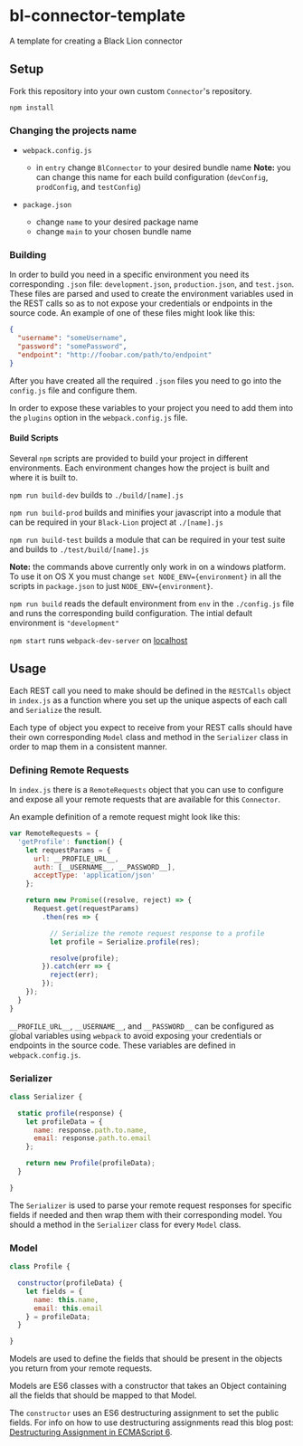 # bl-connector-template
A template for creating a Black Lion connector

## Setup

Fork this repository into your own custom `Connector`'s repository.

`npm install`

### Changing the projects name

* `webpack.config.js`
  * in `entry` change `BlConnector` to your desired bundle name **Note:** you
  can change this name for each build configuration (`devConfig`, `prodConfig`,
  and `testConfig`)


* `package.json`
  * change `name` to your desired package name
  * change `main` to your chosen bundle name

### Building

In order to build you need in a specific environment you need its corresponding
`.json` file: `development.json`, `production.json`, and `test.json`. These
files are parsed and used to create the environment variables used in the REST
calls so as to not expose your credentials or endpoints in the source code. An
example of one of these files might look like this:
```json
{
  "username": "someUsername",
  "password": "somePassword",
  "endpoint": "http://foobar.com/path/to/endpoint"
}
```

After you have created all the required `.json` files you need to go into the
`config.js` file and configure them.

In order to expose these variables to your project you need to add them into the
`plugins` option in the `webpack.config.js` file.

#### Build Scripts

Several `npm` scripts are provided to build your project in different
environments. Each environment changes how the project is built and where it is
built to.

`npm run build-dev` builds to `./build/[name].js`

`npm run build-prod` builds and minifies your javascript into a module that can
be required in your `Black-Lion` project at `./[name].js`

`npm run build-test` builds a module that can be required in your test
suite and builds to `./test/build/[name].js`

**Note:** the commands above currently only work in on a windows platform. To
use it on OS X you must change `set NODE_ENV={environment}` in all the scripts in `package.json`
to just `NODE_ENV={environment}`.

`npm run build` reads the default environment from `env` in the `./config.js`
file and runs the corresponding build configuration. The intial default
environment is `"development"`

`npm start` runs `webpack-dev-server` on [localhost](http://localhost:8080)

## Usage

Each REST call you need to make should be defined in the `RESTCalls` object in
`index.js` as a function where you set up the unique aspects of each call and
`Serialize` the result.

Each type of object you expect to receive from your REST calls should have their
own corresponding `Model` class and method in the `Serializer` class in order to
map them in a consistent manner.

### Defining Remote Requests

In `index.js` there is a `RemoteRequests` object that you can use to configure
and expose all your remote requests that are available for this `Connector`.

An example definition of a remote request might look like this:
```js
var RemoteRequests = {
  'getProfile': function() {
    let requestParams = {
      url: __PROFILE_URL__,
      auth: [__USERNAME__, __PASSWORD__],
      acceptType: 'application/json'
    };

    return new Promise((resolve, reject) => {
      Request.get(requestParams)
        .then(res => {

          // Serialize the remote request response to a profile
          let profile = Serialize.profile(res);

          resolve(profile);
        }).catch(err => {
          reject(err);
        });
    });
  }
}
```

`__PROFILE_URL__`, `__USERNAME__`, and `__PASSWORD__` can be configured as global
variables using `webpack` to avoid exposing your credentials or endpoints in the
source code. These variables are defined in `webpack.config.js`.

### Serializer

```js
class Serializer {

  static profile(response) {
    let profileData = {
      name: response.path.to.name,
      email: response.path.to.email
    };

    return new Profile(profileData);
  }

}
```

The `Serializer` is used to parse your remote request responses for specific
fields if needed and then wrap them with their corresponding model. You should
a method in the `Serializer` class for every `Model` class.


### Model

```js
class Profile {

  constructor(profileData) {
    let fields = {
      name: this.name,
      email: this.email
    } = profileData;
  }

}
```

Models are used to define the fields that should be present in the objects you
return from your remote requests.

Models are ES6 classes with a constructor that takes an Object containing all
the fields that should be mapped to that Model.

The `constructor` uses an ES6 destructuring assignment to set the public fields.
For info on how to use destructuring assignments read this blog post:
[Destructuring Assignment in ECMAScript 6](http://fitzgeraldnick.com/weblog/50/).
